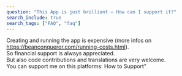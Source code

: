 ```yaml
---
question: "This App is just brilliant – How can I support it?"
search_include: true
search_tags: ["FAQ", "faq"]
---
```


Creating and running the app is expensive (more infos on https://beanconqueror.com/running-costs.html). 
      <br>
      So financial support is always appreciated.
      <br>
      But also code contributions and translations are very welcome.
      <br>
      You can support me on this platforms: How to Support"
